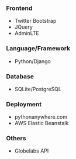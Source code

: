 ### Frontend
- Twitter Bootstrap
- JQuery
- AdminLTE

### Language/Framework
- Python/Django

### Database
- SQLite/PostgreSQL

### Deployment
- pythonanywhere.com
- AWS Elastic Beanstalk

### Others
- Globelabs API
